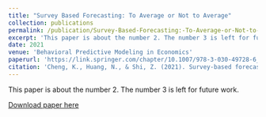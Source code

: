 ```yaml
---
title: "Survey Based Forecasting: To Average or Not to Average"
collection: publications
permalink: /publication/Survey-Based-Forecasting:-To-Average-or-Not-to-Average
excerpt: 'This paper is about the number 2. The number 3 is left for future work.'
date: 2021
venue: 'Behavioral Predictive Modeling in Economics'
paperurl: 'https://link.springer.com/chapter/10.1007/978-3-030-49728-6_5'
citation: 'Cheng, K., Huang, N., & Shi, Z. (2021). Survey-based forecasting: To average or not to average. In Behavioral Predictive Modeling in Economics (pp. 87-104). Springer, Cham.'
---
```

This paper is about the number 2. The number 3 is left for future work.

[Download paper here](https://link.springer.com/chapter/10.1007/978-3-030-49728-6_5)
